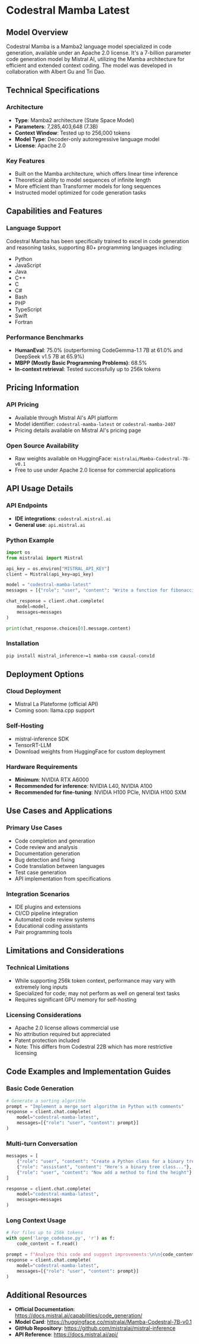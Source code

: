 # Codestral Mamba Latest

## Model Overview

Codestral Mamba is a Mamba2 language model specialized in code generation, available under an Apache 2.0 license. It's a 7-billion parameter code generation model by Mistral AI, utilizing the Mamba architecture for efficient and extended context coding. The model was developed in collaboration with Albert Gu and Tri Dao.

## Technical Specifications

### Architecture
- **Type**: Mamba2 architecture (State Space Model)
- **Parameters**: 7,285,403,648 (7.3B)
- **Context Window**: Tested up to 256,000 tokens
- **Model Type**: Decoder-only autoregressive language model
- **License**: Apache 2.0

### Key Features
- Built on the Mamba architecture, which offers linear time inference
- Theoretical ability to model sequences of infinite length
- More efficient than Transformer models for long sequences
- Instructed model optimized for code generation tasks

## Capabilities and Features

### Language Support
Codestral Mamba has been specifically trained to excel in code generation and reasoning tasks, supporting 80+ programming languages including:
- Python
- JavaScript
- Java
- C++
- C
- C#
- Bash
- PHP
- TypeScript
- Swift
- Fortran

### Performance Benchmarks
- **HumanEval**: 75.0% (outperforming CodeGemma-1.1 7B at 61.0% and DeepSeek v1.5 7B at 65.9%)
- **MBPP (Mostly Basic Programming Problems)**: 68.5%
- **In-context retrieval**: Tested successfully up to 256k tokens

## Pricing Information

### API Pricing
- Available through Mistral AI's API platform
- Model identifier: `codestral-mamba-latest` or `codestral-mamba-2407`
- Pricing details available on Mistral AI's pricing page

### Open Source Availability
- Raw weights available on HuggingFace: `mistralai/Mamba-Codestral-7B-v0.1`
- Free to use under Apache 2.0 license for commercial applications

## API Usage Details

### API Endpoints
- **IDE integrations**: `codestral.mistral.ai`
- **General use**: `api.mistral.ai`

### Python Example
```python
import os
from mistralai import Mistral

api_key = os.environ["MISTRAL_API_KEY"]
client = Mistral(api_key=api_key)

model = "codestral-mamba-latest"
messages = [{"role": "user", "content": "Write a function for fibonacci"}]

chat_response = client.chat.complete(
    model=model,
    messages=messages
)

print(chat_response.choices[0].message.content)
```

### Installation
```bash
pip install mistral_inference>=1 mamba-ssm causal-conv1d
```

## Deployment Options

### Cloud Deployment
- Mistral La Plateforme (official API)
- Coming soon: llama.cpp support

### Self-Hosting
- mistral-inference SDK
- TensorRT-LLM
- Download weights from HuggingFace for custom deployment

### Hardware Requirements
- **Minimum**: NVIDIA RTX A6000
- **Recommended for inference**: NVIDIA L40, NVIDIA A100
- **Recommended for fine-tuning**: NVIDIA H100 PCIe, NVIDIA H100 SXM

## Use Cases and Applications

### Primary Use Cases
- Code completion and generation
- Code review and analysis
- Documentation generation
- Bug detection and fixing
- Code translation between languages
- Test case generation
- API implementation from specifications

### Integration Scenarios
- IDE plugins and extensions
- CI/CD pipeline integration
- Automated code review systems
- Educational coding assistants
- Pair programming tools

## Limitations and Considerations

### Technical Limitations
- While supporting 256k token context, performance may vary with extremely long inputs
- Specialized for code; may not perform as well on general text tasks
- Requires significant GPU memory for self-hosting

### Licensing Considerations
- Apache 2.0 license allows commercial use
- No attribution required but appreciated
- Patent protection included
- Note: This differs from Codestral 22B which has more restrictive licensing

## Code Examples and Implementation Guides

### Basic Code Generation
```python
# Generate a sorting algorithm
prompt = "Implement a merge sort algorithm in Python with comments"
response = client.chat.complete(
    model="codestral-mamba-latest",
    messages=[{"role": "user", "content": prompt}]
)
```

### Multi-turn Conversation
```python
messages = [
    {"role": "user", "content": "Create a Python class for a binary tree"},
    {"role": "assistant", "content": "Here's a binary tree class..."},
    {"role": "user", "content": "Now add a method to find the height"}
]

response = client.chat.complete(
    model="codestral-mamba-latest",
    messages=messages
)
```

### Long Context Usage
```python
# For files up to 256k tokens
with open('large_codebase.py', 'r') as f:
    code_content = f.read()

prompt = f"Analyze this code and suggest improvements:\n\n{code_content}"
response = client.chat.complete(
    model="codestral-mamba-latest",
    messages=[{"role": "user", "content": prompt}]
)
```

## Additional Resources

- **Official Documentation**: https://docs.mistral.ai/capabilities/code_generation/
- **Model Card**: https://huggingface.co/mistralai/Mamba-Codestral-7B-v0.1
- **GitHub Repository**: https://github.com/mistralai/mistral-inference
- **API Reference**: https://docs.mistral.ai/api/